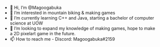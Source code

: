 - 👋 Hi, I’m @Magoogabuka
- 👀 I’m interested in mountain biking & making games
- 🌱 I’m currently learning C++ and Java, starting a bachelor of computer science at UOW
- 💞️ I’m looking to expand my knowledge of making games, hope to make a 2D pixelart game in the future.
- 📫 How to reach me - Discord: Magoogabuka#2159

<!---
Magoogabuka/Magoogabuka is a ✨ special ✨ repository because its `README.md` (this file) appears on your GitHub profile.
You can click the Preview link to take a look at your changes.
--->

